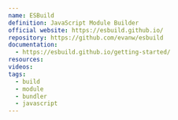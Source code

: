 ```yaml
---
name: ESBuild
definition: JavaScript Module Builder
official website: https://esbuild.github.io/
repository: https://github.com/evanw/esbuild
documentation:
  - https://esbuild.github.io/getting-started/
resources: 
videos: 
tags:
  - build
  - module
  - bundler
  - javascript
---
```

